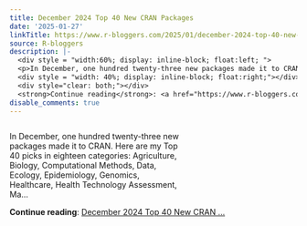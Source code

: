 ```yaml
---
title: December 2024 Top 40 New CRAN Packages
date: '2025-01-27'
linkTitle: https://www.r-bloggers.com/2025/01/december-2024-top-40-new-cran-packages/
source: R-bloggers
description: |-
  <div style = "width:60%; display: inline-block; float:left; ">
  <p>In December, one hundred twenty-three new packages made it to CRAN. Here are my Top 40 picks in eighteen categories: Agriculture, Biology, Computational Methods, Data, Ecology, Epidemiology, Genomics, Healthcare, Health Technology Assessment, Ma...</p></div>
  <div style = "width: 40%; display: inline-block; float:right;"></div>
  <div style="clear: both;"></div>
  <strong>Continue reading</strong>: <a href="https://www.r-bloggers.com/2025/01/december-2024-top-40-new-cran-packages/">December 2024 Top 40 New CRAN ...
disable_comments: true
---
```

<div style = "width:60%; display: inline-block; float:left; ">
<p>In December, one hundred twenty-three new packages made it to CRAN. Here are my Top 40 picks in eighteen categories: Agriculture, Biology, Computational Methods, Data, Ecology, Epidemiology, Genomics, Healthcare, Health Technology Assessment, Ma...</p></div>
<div style = "width: 40%; display: inline-block; float:right;"></div>
<div style="clear: both;"></div>
<strong>Continue reading</strong>: <a href="https://www.r-bloggers.com/2025/01/december-2024-top-40-new-cran-packages/">December 2024 Top 40 New CRAN ...